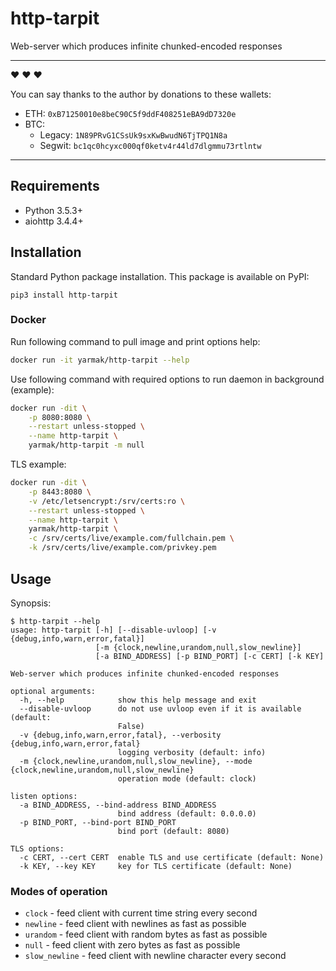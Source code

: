 http-tarpit
===========

Web-server which produces infinite chunked-encoded responses

---

:heart: :heart: :heart:

You can say thanks to the author by donations to these wallets:

- ETH: `0xB71250010e8beC90C5f9ddF408251eBA9dD7320e`
- BTC:
  - Legacy: `1N89PRvG1CSsUk9sxKwBwudN6TjTPQ1N8a`
  - Segwit: `bc1qc0hcyxc000qf0ketv4r44ld7dlgmmu73rtlntw`

---

## Requirements

* Python 3.5.3+
* aiohttp 3.4.4+

## Installation

Standard Python package installation. This package is available on PyPI:

```
pip3 install http-tarpit
```

### Docker

Run following command to pull image and print options help:

```bash
docker run -it yarmak/http-tarpit --help
```

Use following command with required options to run daemon in background (example):

```bash
docker run -dit \
    -p 8080:8080 \
    --restart unless-stopped \
    --name http-tarpit \
    yarmak/http-tarpit -m null
```

TLS example:

```bash
docker run -dit \
    -p 8443:8080 \
    -v /etc/letsencrypt:/srv/certs:ro \
    --restart unless-stopped \
    --name http-tarpit \
    yarmak/http-tarpit \
    -c /srv/certs/live/example.com/fullchain.pem \
    -k /srv/certs/live/example.com/privkey.pem
```

## Usage

Synopsis:

```
$ http-tarpit --help
usage: http-tarpit [-h] [--disable-uvloop] [-v {debug,info,warn,error,fatal}]
                   [-m {clock,newline,urandom,null,slow_newline}]
                   [-a BIND_ADDRESS] [-p BIND_PORT] [-c CERT] [-k KEY]

Web-server which produces infinite chunked-encoded responses

optional arguments:
  -h, --help            show this help message and exit
  --disable-uvloop      do not use uvloop even if it is available (default:
                        False)
  -v {debug,info,warn,error,fatal}, --verbosity {debug,info,warn,error,fatal}
                        logging verbosity (default: info)
  -m {clock,newline,urandom,null,slow_newline}, --mode {clock,newline,urandom,null,slow_newline}
                        operation mode (default: clock)

listen options:
  -a BIND_ADDRESS, --bind-address BIND_ADDRESS
                        bind address (default: 0.0.0.0)
  -p BIND_PORT, --bind-port BIND_PORT
                        bind port (default: 8080)

TLS options:
  -c CERT, --cert CERT  enable TLS and use certificate (default: None)
  -k KEY, --key KEY     key for TLS certificate (default: None)

```

### Modes of operation

* `clock` - feed client with current time string every second
* `newline` - feed client with newlines as fast as possible
* `urandom` - feed client with random bytes as fast as possible
* `null` - feed client with zero bytes as fast as possible
* `slow_newline` - feed client with newline character every second
